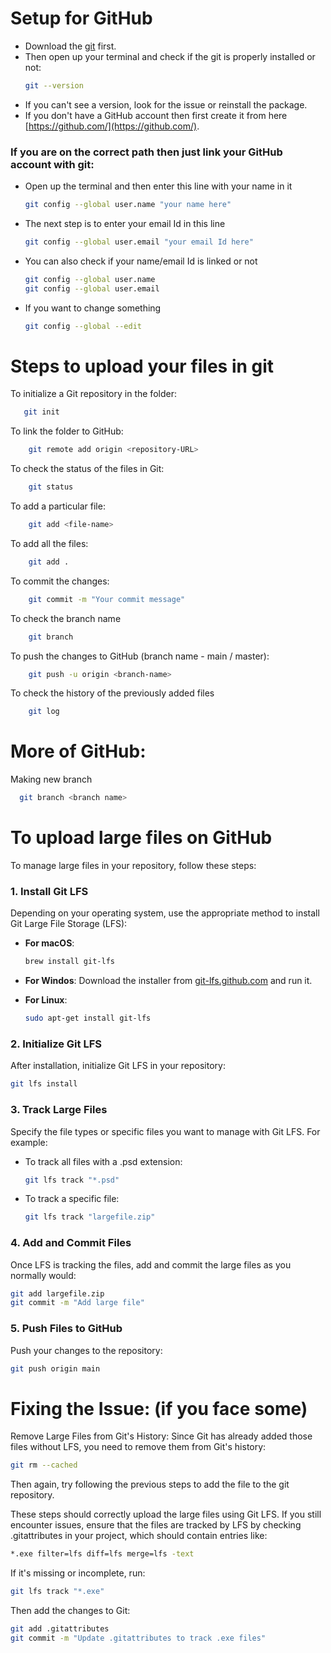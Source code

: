 # Setup for GitHub
- Download the [git](https://git-scm.com/downloads) first.
- Then open up your terminal and check if the git is properly installed or not:
    ```bash
    git --version
    ```
- If you can't see a version, look for the issue or reinstall the package.
- If you don't have a GitHub account then first create it from here [https://github.com/](https://github.com/).
### If you are on the correct path then just link your GitHub account with git:
  - Open up the terminal and then enter this line with your name in it
      ```bash
      git config --global user.name "your name here"
      ```
  - The next step is to enter your email Id in this line 
      ```bash
      git config --global user.email "your email Id here"
      ```
  - You can also check if your name/email Id is linked or not
      ```bash
      git config --global user.name
      git config --global user.email
      ```
  - If you want to change something
      ```bash
      git config --global --edit
      ```
# Steps to upload your files in git

  To initialize a Git repository in the folder:
  
 ```bash
    git init
 ```

  To link the folder to GitHub:
  
```bash
    git remote add origin <repository-URL>
```

  To check the status of the files in Git:
  
```bash
    git status
 ```

  To add a particular file:
  
```bash
    git add <file-name>
 ```

  To add all the files:
  
```bash
    git add .
```

  To commit the changes:
  
```bash
    git commit -m "Your commit message"
 ```

  To check the branch name
```bash
    git branch
```
  To push the changes to GitHub (branch name - main / master):
  
```bash
    git push -u origin <branch-name>
```
    
  To check the history of the previously added files
```bash
    git log
```

# More of GitHub:
  Making new branch
  ```bash
    git branch <branch name>
  ```
 

# To upload large files on GitHub
To manage large files in your repository, follow these steps:

### 1. Install Git LFS
Depending on your operating system, use the appropriate method to install Git Large File Storage (LFS):

- **For macOS**: 
  ```bash
  brew install git-lfs
  ```
  
- **For Windos**:
  Download the installer from [git-lfs.github.com](https://git-lfs.com/) and run it.  

- **For Linux**:
  ```bash
  sudo apt-get install git-lfs
  ```

### 2. Initialize Git LFS
After installation, initialize Git LFS in your repository:

  ```bash
  git lfs install
  ```

### 3. Track Large Files
Specify the file types or specific files you want to manage with Git LFS. For example:

- To track all files with a .psd extension:
  ```bash
  git lfs track "*.psd"
  ```
- To track a specific file:
  ```bash
  git lfs track "largefile.zip"
  ```
### 4. Add and Commit Files
Once LFS is tracking the files, add and commit the large files as you normally would:
 ```bash
 git add largefile.zip
 git commit -m "Add large file"
 ```
### 5. Push Files to GitHub
Push your changes to the repository:
 ```bash
 git push origin main
 ```
# Fixing the Issue: (if you face some)
Remove Large Files from Git's History: Since Git has already added those files without LFS, you need to remove them from Git's history:
 ```bash
 git rm --cached
 ```
Then again, try following the previous steps to add the file to the git repository.

These steps should correctly upload the large files using Git LFS. If you still encounter issues, ensure that the files are tracked by LFS by checking .gitattributes in your project, which should contain entries like:
 ```bash
 *.exe filter=lfs diff=lfs merge=lfs -text
 ```
If it's missing or incomplete, run:
 ```bash
 git lfs track "*.exe"
 ```
Then add the changes to Git:
 ```bash
 git add .gitattributes
 git commit -m "Update .gitattributes to track .exe files"
 ```
